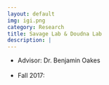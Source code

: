 ```yaml
---
layout: default
img: igi.png
category: Research
title: Savage Lab & Doudna Lab
description: |
---
```


* Advisor: Dr. Benjamin Oakes
<br><br>
* Fall 2017: